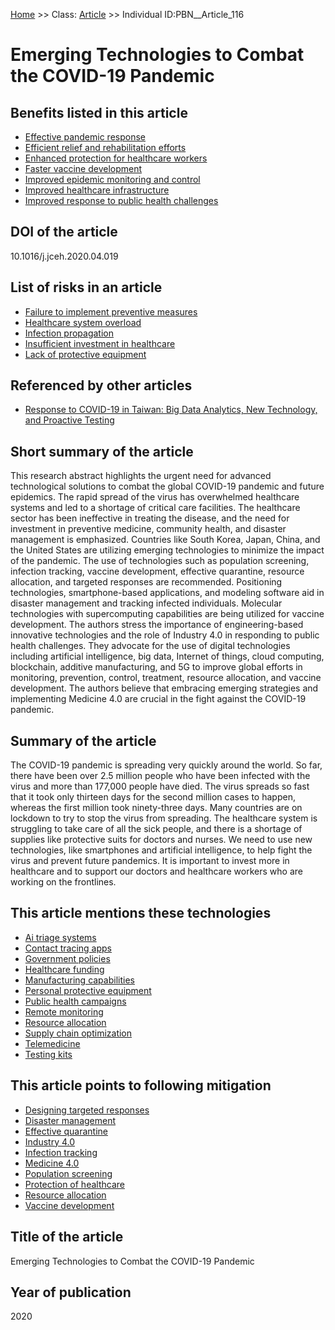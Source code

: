 [Home](https://github.com/mm80843/T3.5/blob/pages/index.md) >> Class: [Article](https://github.com/mm80843/T3.5/tree/pages/docs/Article/index.md) >> Individual ID:PBN__Article_116 

# __Emerging Technologies to Combat the COVID-19 Pandemic__

## Benefits listed in this article

* [Effective pandemic response](https://github.com/mm80843/T3.5/blob/pages/Benef/PBN__Benef_575.md)
* [Efficient relief and rehabilitation efforts](https://github.com/mm80843/T3.5/blob/pages/Benef/PBN__Benef_576.md)
* [Enhanced protection for healthcare workers](https://github.com/mm80843/T3.5/blob/pages/Benef/PBN__Benef_578.md)
* [Faster vaccine development](https://github.com/mm80843/T3.5/blob/pages/Benef/PBN__Benef_574.md)
* [Improved epidemic monitoring and control](https://github.com/mm80843/T3.5/blob/pages/Benef/PBN__Benef_580.md)
* [Improved healthcare infrastructure](https://github.com/mm80843/T3.5/blob/pages/Benef/PBN__Benef_577.md)
* [Improved response to public health challenges](https://github.com/mm80843/T3.5/blob/pages/Benef/PBN__Benef_579.md)

## DOI of the article

10.1016/j.jceh.2020.04.019

## List of risks in an article

* [Failure to implement preventive measures](https://github.com/mm80843/T3.5/blob/pages/Risk/PBN__Risk_2110.md)
* [Healthcare system overload](https://github.com/mm80843/T3.5/blob/pages/Risk/PBN__Risk_1957.md)
* [Infection propagation](https://github.com/mm80843/T3.5/blob/pages/Risk/PBN__Risk_2235.md)
* [Insufficient investment in healthcare](https://github.com/mm80843/T3.5/blob/pages/Risk/PBN__Risk_2237.md)
* [Lack of protective equipment](https://github.com/mm80843/T3.5/blob/pages/Risk/PBN__Risk_2236.md)

## Referenced by other articles

* [Response to COVID-19 in Taiwan: Big Data Analytics, New Technology, and Proactive Testing](https://github.com/mm80843/T3.5/blob/pages/Article/PBN__Article_24.md)

## Short summary of the article

This research abstract highlights the urgent need for advanced technological solutions to combat the global COVID-19 pandemic and future epidemics. The rapid spread of the virus has overwhelmed healthcare systems and led to a shortage of critical care facilities. The healthcare sector has been ineffective in treating the disease, and the need for investment in preventive medicine, community health, and disaster management is emphasized. Countries like South Korea, Japan, China, and the United States are utilizing emerging technologies to minimize the impact of the pandemic. The use of technologies such as population screening, infection tracking, vaccine development, effective quarantine, resource allocation, and targeted responses are recommended. Positioning technologies, smartphone-based applications, and modeling software aid in disaster management and tracking infected individuals. Molecular technologies with supercomputing capabilities are being utilized for vaccine development. The authors stress the importance of engineering-based innovative technologies and the role of Industry 4.0 in responding to public health challenges. They advocate for the use of digital technologies including artificial intelligence, big data, Internet of things, cloud computing, blockchain, additive manufacturing, and 5G to improve global efforts in monitoring, prevention, control, treatment, resource allocation, and vaccine development. The authors believe that embracing emerging strategies and implementing Medicine 4.0 are crucial in the fight against the COVID-19 pandemic.

## Summary of the article

The COVID-19 pandemic is spreading very quickly around the world. So far, there have been over 2.5 million people who have been infected with the virus and more than 177,000 people have died. The virus spreads so fast that it took only thirteen days for the second million cases to happen, whereas the first million took ninety-three days. Many countries are on lockdown to try to stop the virus from spreading. The healthcare system is struggling to take care of all the sick people, and there is a shortage of supplies like protective suits for doctors and nurses. We need to use new technologies, like smartphones and artificial intelligence, to help fight the virus and prevent future pandemics. It is important to invest more in healthcare and to support our doctors and healthcare workers who are working on the frontlines.

## This article mentions these technologies

* [Ai triage systems](https://github.com/mm80843/T3.5/blob/pages/Technology/PBN__Technology_11.md)
* [Contact tracing apps](https://github.com/mm80843/T3.5/blob/pages/Technology/PBN__Technology_73.md)
* [Government policies](https://github.com/mm80843/T3.5/blob/pages/Technology/PBN__Technology_136.md)
* [Healthcare funding](https://github.com/mm80843/T3.5/blob/pages/Technology/PBN__Technology_1851.md)
* [Manufacturing capabilities](https://github.com/mm80843/T3.5/blob/pages/Technology/PBN__Technology_207.md)
* [Personal protective equipment](https://github.com/mm80843/T3.5/blob/pages/Technology/PBN__Technology_1848.md)
* [Public health campaigns](https://github.com/mm80843/T3.5/blob/pages/Technology/PBN__Technology_606.md)
* [Remote monitoring](https://github.com/mm80843/T3.5/blob/pages/Technology/PBN__Technology_608.md)
* [Resource allocation](https://github.com/mm80843/T3.5/blob/pages/Technology/PBN__Technology_167.md)
* [Supply chain optimization](https://github.com/mm80843/T3.5/blob/pages/Technology/PBN__Technology_1850.md)
* [Telemedicine](https://github.com/mm80843/T3.5/blob/pages/Technology/PBN__Technology_1852.md)
* [Testing kits](https://github.com/mm80843/T3.5/blob/pages/Technology/PBN__Technology_1849.md)

## This article points to following mitigation

* [Designing targeted responses](https://github.com/mm80843/T3.5/blob/pages/Mitigation/PBN__Mitigation_598.md)
* [Disaster management](https://github.com/mm80843/T3.5/blob/pages/Mitigation/PBN__Mitigation_5057.md)
* [Effective quarantine](https://github.com/mm80843/T3.5/blob/pages/Mitigation/PBN__Mitigation_5059.md)
* [Industry 4.0](https://github.com/mm80843/T3.5/blob/pages/Mitigation/PBN__Mitigation_5061.md)
* [Infection tracking](https://github.com/mm80843/T3.5/blob/pages/Mitigation/PBN__Mitigation_5060.md)
* [Medicine 4.0](https://github.com/mm80843/T3.5/blob/pages/Mitigation/PBN__Mitigation_3876.md)
* [Population screening](https://github.com/mm80843/T3.5/blob/pages/Mitigation/PBN__Mitigation_5058.md)
* [Protection of healthcare](https://github.com/mm80843/T3.5/blob/pages/Mitigation/PBN__Mitigation_5056.md)
* [Resource allocation](https://github.com/mm80843/T3.5/blob/pages/Mitigation/PBN__Mitigation_5062.md)
* [Vaccine development](https://github.com/mm80843/T3.5/blob/pages/Mitigation/PBN__Mitigation_5063.md)

## Title of the article

Emerging Technologies to Combat the COVID-19 Pandemic

## Year of publication

2020

